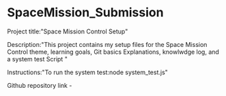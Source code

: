 # SpaceMission_Submission

Project title:"Space Mission Control Setup"

Description:"This project contains my setup files for the Space Mission Control theme, learning goals, Git basics Explanations, knowlwdge log, and a system test Script "

Instructions:"To run the system test:node system_test.js"

Github repository link - 

